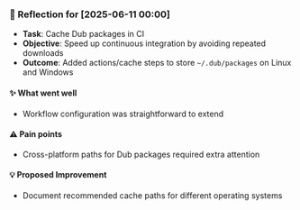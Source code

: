 ### :book: Reflection for [2025-06-11 00:00]
  - **Task**: Cache Dub packages in CI
  - **Objective**: Speed up continuous integration by avoiding repeated downloads
  - **Outcome**: Added actions/cache steps to store `~/.dub/packages` on Linux and Windows

#### :sparkles: What went well
  - Workflow configuration was straightforward to extend

#### :warning: Pain points
  - Cross-platform paths for Dub packages required extra attention

#### :bulb: Proposed Improvement
  - Document recommended cache paths for different operating systems

